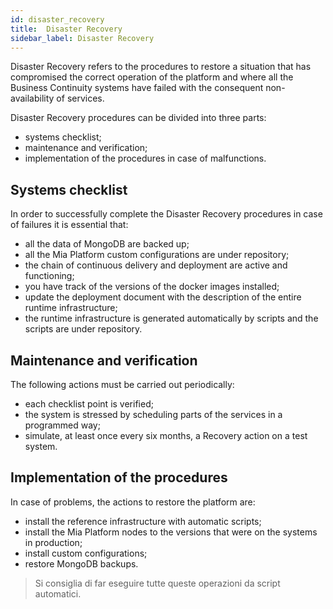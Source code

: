 ```yaml
---
id: disaster_recovery
title:  Disaster Recovery
sidebar_label: Disaster Recovery
---
```

Disaster Recovery refers to the procedures to restore a situation that has compromised the correct
operation of the platform and where all the Business Continuity systems have failed with the consequent
non-availability of services.

Disaster Recovery procedures can be divided into three parts:

- systems checklist;
- maintenance and verification;
- implementation of the procedures in case of malfunctions.

## Systems checklist

In order to successfully complete the Disaster Recovery procedures in case of failures it is essential that:

- all the data of MongoDB are backed up;
- all the Mia Platform custom configurations are under repository;
- the chain of continuous delivery and deployment are active and functioning;
- you have track of the versions of the docker images installed;
- update the deployment document with the description of the entire runtime infrastructure;
- the runtime infrastructure is generated automatically by scripts and the scripts are under repository.

## Maintenance and verification

The following actions must be carried out periodically:

- each checklist point is verified;
- the system is stressed by scheduling parts of the services in a programmed way;
- simulate, at least once every six months, a Recovery action on a test system.

## Implementation of the procedures

In case of problems, the actions to restore the platform are:

- install the reference infrastructure with automatic scripts;
- install the Mia Platform nodes to the versions that were on the systems in production;
- install custom configurations;
- restore MongoDB backups.

> Si consiglia di far eseguire tutte queste operazioni da script automatici.